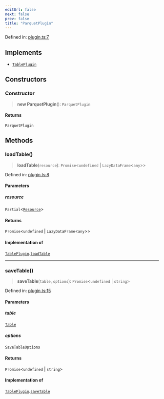 ```yaml
---
editUrl: false
next: false
prev: false
title: "ParquetPlugin"
---
```


Defined in: [plugin.ts:7](https://github.com/datisthq/dpkit/blob/5891634de8175d14853313e208ffbae144fd78eb/parquet/plugin.ts#L7)

## Implements

- [`TablePlugin`](/reference/dpkit/tableplugin/)

## Constructors

### Constructor

> **new ParquetPlugin**(): `ParquetPlugin`

#### Returns

`ParquetPlugin`

## Methods

### loadTable()

> **loadTable**(`resource`): `Promise`\<`undefined` \| `LazyDataFrame`\<`any`\>\>

Defined in: [plugin.ts:8](https://github.com/datisthq/dpkit/blob/5891634de8175d14853313e208ffbae144fd78eb/parquet/plugin.ts#L8)

#### Parameters

##### resource

`Partial`\<[`Resource`](/reference/_dpkit/core/resource/)\>

#### Returns

`Promise`\<`undefined` \| `LazyDataFrame`\<`any`\>\>

#### Implementation of

[`TablePlugin`](/reference/dpkit/tableplugin/).[`loadTable`](/reference/dpkit/tableplugin/#loadtable)

***

### saveTable()

> **saveTable**(`table`, `options`): `Promise`\<`undefined` \| `string`\>

Defined in: [plugin.ts:15](https://github.com/datisthq/dpkit/blob/5891634de8175d14853313e208ffbae144fd78eb/parquet/plugin.ts#L15)

#### Parameters

##### table

[`Table`](/reference/dpkit/table/)

##### options

[`SaveTableOptions`](/reference/dpkit/savetableoptions/)

#### Returns

`Promise`\<`undefined` \| `string`\>

#### Implementation of

[`TablePlugin`](/reference/dpkit/tableplugin/).[`saveTable`](/reference/dpkit/tableplugin/#savetable)
